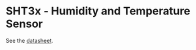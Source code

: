 # SHT3x - Humidity and Temperature Sensor 

See the [datasheet](https://www.mouser.com/datasheet/2/682/Sensirion_Humidity_Sensors_SHT3x_Datasheet_digital-971521.pdf).
